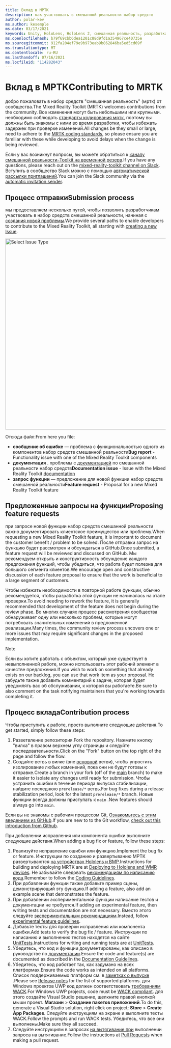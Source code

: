 ```yaml
---
title: Вклад в МРТК
description: как участвовать в смешанной реальности набор средств
author: polar-kev
ms.author: kesemple
ms.date: 03/17/2021
keywords: Unity, HoloLens, HoloLens 2, смешанная реальность, разработка, мртк, отчет об ошибках
ms.openlocfilehash: b79f69cbb6dea1201c88d9fd1a354967ce40735e
ms.sourcegitcommit: 912fa204ef79e9b973eab9b862846ba5ed5cd69f
ms.translationtype: MT
ms.contentlocale: ru-RU
ms.lasthandoff: 07/16/2021
ms.locfileid: "114282043"
---
```

# <a name="contributing-to-mrtk"></a><span data-ttu-id="31c24-104">Вклад в МРТК</span><span class="sxs-lookup"><span data-stu-id="31c24-104">Contributing to MRTK</span></span>

<span data-ttu-id="31c24-105">добро пожаловать в набор средств "смешанная реальность" (мртк) от сообщества.</span><span class="sxs-lookup"><span data-stu-id="31c24-105">The Mixed Reality Toolkit (MRTK) welcomes contributions from the community.</span></span> <span data-ttu-id="31c24-106">Все изменения могут быть небольшими или крупными. необходимо соблюдать [стандарты кодирования мртк](coding-guidelines.md), поэтому вы должны быть знакомы с ними во время разработки, чтобы избежать задержек при проверке изменений.</span><span class="sxs-lookup"><span data-stu-id="31c24-106">All changes be they small or large, need to adhere to the [MRTK coding standards](coding-guidelines.md), so please ensure you are familiar with these while developing to avoid delays when the change is being reviewed.</span></span>

<span data-ttu-id="31c24-107">Если у вас возникнут вопросы, вы можете обратиться к [каналу смешанной реальности-Toolkit на временной резерв](https://holodevelopers.slack.com/messages/C2H4HT858).</span><span class="sxs-lookup"><span data-stu-id="31c24-107">If you have any questions, please reach out on the [mixed-reality-toolkit channel on Slack](https://holodevelopers.slack.com/messages/C2H4HT858).</span></span>
<span data-ttu-id="31c24-108">Вступить в сообщество Slack можно с помощью [автоматической рассылки приглашений](https://holodevelopersslack.azurewebsites.net/).</span><span class="sxs-lookup"><span data-stu-id="31c24-108">You can join the Slack community via the [automatic invitation sender](https://holodevelopersslack.azurewebsites.net/).</span></span>

## <a name="submission-process"></a><span data-ttu-id="31c24-109">Процесс отправки</span><span class="sxs-lookup"><span data-stu-id="31c24-109">Submission process</span></span>

<span data-ttu-id="31c24-110">мы предоставляем несколько путей, чтобы позволить разработчикам участвовать в набор средств смешанной реальности, начиная с [создания новой проблемы](https://github.com/Microsoft/MixedRealityToolkit-Unity/issues/new/choose).</span><span class="sxs-lookup"><span data-stu-id="31c24-110">We provide several paths to enable developers to contribute to the Mixed Reality Toolkit, all starting with [creating a new Issue](https://github.com/Microsoft/MixedRealityToolkit-Unity/issues/new/choose).</span></span>

<img src="../features/images/contributing/SelectIssueType.png" width="600" alt="Select Issue Type">

<span data-ttu-id="31c24-111">Отсюда файл:</span><span class="sxs-lookup"><span data-stu-id="31c24-111">From here you file:</span></span>

- <span data-ttu-id="31c24-112">**сообщение об ошибке** — проблема с функциональностью одного из компонентов набор средств смешанной реальности</span><span class="sxs-lookup"><span data-stu-id="31c24-112">**Bug report** - Functionality issue with one of the Mixed Reality Toolkit components</span></span>
- <span data-ttu-id="31c24-113">**документация** . проблемы с [документацией](https://microsoft.github.io/MixedRealityToolkit-Unity) по смешанной реальности набор средств</span><span class="sxs-lookup"><span data-stu-id="31c24-113">**Documentation issue** - Issue with the Mixed Reality Toolkit [documentation](https://microsoft.github.io/MixedRealityToolkit-Unity)</span></span>
- <span data-ttu-id="31c24-114">**запрос функции** — предложение для новой функции набор средств смешанной реальности</span><span class="sxs-lookup"><span data-stu-id="31c24-114">**Feature request** - Proposal for a new Mixed Reality Toolkit feature</span></span>

## <a name="proposing-feature-requests"></a><span data-ttu-id="31c24-115">Предложенные запросы на функции</span><span class="sxs-lookup"><span data-stu-id="31c24-115">Proposing feature requests</span></span>

<span data-ttu-id="31c24-116">при запросе новой функции набор средств смешанной реальности важно документировать клиентское преимущество или проблему.</span><span class="sxs-lookup"><span data-stu-id="31c24-116">When requesting a new Mixed Reality Toolkit feature, it is important to document the customer benefit / problem to be solved.</span></span> <span data-ttu-id="31c24-117">После отправки запрос на функцию будет рассмотрен и обсуждаться в GitHub.</span><span class="sxs-lookup"><span data-stu-id="31c24-117">Once submitted, a feature request will be reviewed and discussed on GitHub.</span></span> <span data-ttu-id="31c24-118">Мы рекомендуем открыть и конструктивность обсуждение каждого предложения функций, чтобы убедиться, что работа будет полезна для большого сегмента клиентов.</span><span class="sxs-lookup"><span data-stu-id="31c24-118">We encourage open and constructive discussion of each feature proposal to ensure that the work is beneficial to a large segment of customers.</span></span>

<span data-ttu-id="31c24-119">Чтобы избежать необходимости в повторной работе функции, обычно рекомендуется, чтобы разработка этой функции не начиналась на этапе проверки.</span><span class="sxs-lookup"><span data-stu-id="31c24-119">To avoid needing to rework the feature, it is generally recommended that development of the feature does not begin during the review phase.</span></span> <span data-ttu-id="31c24-120">Во многих случаях процесс рассмотрения сообщества обнаруживает одну или несколько проблем, которые могут потребовать значительных изменений в предложенной реализации.</span><span class="sxs-lookup"><span data-stu-id="31c24-120">Many times, the community review process uncovers one or more issues that may require significant changes in the proposed implementation.</span></span>

> [!NOTE]
> <span data-ttu-id="31c24-121">Если вы хотите работать с объектом, который уже существует в невыполненной работе, можно использовать этот рабочий элемент в качестве предложения.</span><span class="sxs-lookup"><span data-stu-id="31c24-121">If you wish to work on something that already exists on our backlog, you can use that work item as your proposal.</span></span> <span data-ttu-id="31c24-122">Не забудьте также добавить комментарий к задаче, которая будет уведомлять вас об обслуживании, к которой вы работаете.</span><span class="sxs-lookup"><span data-stu-id="31c24-122">Be sure to also comment on the task notifying maintainers that you're working towards completing it.</span></span>

## <a name="contribution-process"></a><span data-ttu-id="31c24-123">Процесс вклада</span><span class="sxs-lookup"><span data-stu-id="31c24-123">Contribution process</span></span>

<span data-ttu-id="31c24-124">Чтобы приступить к работе, просто выполните следующие действия.</span><span class="sxs-lookup"><span data-stu-id="31c24-124">To get started, simply follow these steps:</span></span>

1. <span data-ttu-id="31c24-125">Разветвление репозитория.</span><span class="sxs-lookup"><span data-stu-id="31c24-125">Fork the repository.</span></span> <span data-ttu-id="31c24-126">Нажмите кнопку "вилка" в правом верхнем углу страницы и следуйте последовательности.</span><span class="sxs-lookup"><span data-stu-id="31c24-126">Click on the "Fork" button on the top right of the page and follow the flow.</span></span>
1. <span data-ttu-id="31c24-127">Создайте ветвь в вилке (вне [основной](https://github.com/microsoft/mixedrealitytoolkit-unity/tree/main) ветви), чтобы упростить изолирование любых изменений, пока они не будут готовы к отправке.</span><span class="sxs-lookup"><span data-stu-id="31c24-127">Create a branch in your fork (off of the [main](https://github.com/microsoft/mixedrealitytoolkit-unity/tree/main) branch) to make it easier to isolate any changes until ready for submission.</span></span> <span data-ttu-id="31c24-128">Чтобы устранить ошибки в течение периода выпуска стабилизации, найдите последнюю `prerelease/*` ветвь.</span><span class="sxs-lookup"><span data-stu-id="31c24-128">For bug fixes during a release stabilization period, look for the latest `prerelease/*` branch.</span></span> <span data-ttu-id="31c24-129">Новые функции всегда должны приступать к `main` .</span><span class="sxs-lookup"><span data-stu-id="31c24-129">New features should always go into `main`.</span></span>

<span data-ttu-id="31c24-130">Если вы не знакомы с рабочим процессом Git, [Ознакомьтесь с этим введением из GitHub](https://guides.github.com/activities/hello-world/).</span><span class="sxs-lookup"><span data-stu-id="31c24-130">If you are new to to the Git workflow, [check out this introduction from Github](https://guides.github.com/activities/hello-world/).</span></span>

<span data-ttu-id="31c24-131">При добавлении исправления или компонента ошибки выполните следующие действия.</span><span class="sxs-lookup"><span data-stu-id="31c24-131">When adding a bug fix or feature, follow these steps:</span></span>

1. <span data-ttu-id="31c24-132">Реализуйте исправление ошибки или функцию.</span><span class="sxs-lookup"><span data-stu-id="31c24-132">Implement the bug fix or feature.</span></span> <span data-ttu-id="31c24-133">Инструкции по созданию и развертыванию МРТК развертываются [на устройствах Hololens и ВМР](../supported-devices/wmr-mrtk.md).</span><span class="sxs-lookup"><span data-stu-id="31c24-133">Instructions for building and deploying MRTK are at [Deploying to Hololens and WMR devices](../supported-devices/wmr-mrtk.md).</span></span> <span data-ttu-id="31c24-134">Не забывайте следовать [рекомендациям по написанию кода](../contributing/coding-guidelines.md).</span><span class="sxs-lookup"><span data-stu-id="31c24-134">Remember to follow the [Coding Guidelines](../contributing/coding-guidelines.md).</span></span>
1. <span data-ttu-id="31c24-135">При добавлении функции также добавьте пример сцены, демонстрирующий эту функцию.</span><span class="sxs-lookup"><span data-stu-id="31c24-135">If adding a feature, also add an example scene that demonstrates the feature.</span></span>
1. <span data-ttu-id="31c24-136">При добавлении экспериментальной функции написание тестов и документации не требуется.</span><span class="sxs-lookup"><span data-stu-id="31c24-136">If adding an experimental feature, then writing tests and documentation are not necessary.</span></span> <span data-ttu-id="31c24-137">Вместо этого следуйте [экспериментальным рекомендациям](../contributing/experimental-features.md).</span><span class="sxs-lookup"><span data-stu-id="31c24-137">Instead, follow [experimental feature guidelines](../contributing/experimental-features.md).</span></span>
1. <span data-ttu-id="31c24-138">Добавьте тесты для проверки исправления или компонента ошибки.</span><span class="sxs-lookup"><span data-stu-id="31c24-138">Add tests to verify the bug fix / feature.</span></span> <span data-ttu-id="31c24-139">Инструкции по написанию и выполнению тестов находятся на сайте [UnitTests](../contributing/unit-tests.md).</span><span class="sxs-lookup"><span data-stu-id="31c24-139">Instructions for writing and running tests are at [UnitTests](../contributing/unit-tests.md).</span></span>
1. <span data-ttu-id="31c24-140">Убедитесь, что код и функции документированы, как описано в руководстве по [документации](../contributing/documentation-guide.md).</span><span class="sxs-lookup"><span data-stu-id="31c24-140">Ensure the code and feature(s) are documented as described in the [Documentation Guidelines](../contributing/documentation-guide.md).</span></span>
1. <span data-ttu-id="31c24-141">Убедитесь, что код работает так, как задумано на всех платформах.</span><span class="sxs-lookup"><span data-stu-id="31c24-141">Ensure the code works as intended on all platforms.</span></span> <span data-ttu-id="31c24-142">Список поддерживаемых платформ см. в [заметках о выпуске](../release-notes/mrtk-26-release-notes.md) .</span><span class="sxs-lookup"><span data-stu-id="31c24-142">Please see [Release notes](../release-notes/mrtk-26-release-notes.md) for the list of supported platforms.</span></span> <span data-ttu-id="31c24-143">для Windows проектов UWP код должен соответствовать [требованиям WACK](https://developer.microsoft.com/windows/develop/app-certification-kit).</span><span class="sxs-lookup"><span data-stu-id="31c24-143">For Windows UWP projects, code must be [WACK compliant](https://developer.microsoft.com/windows/develop/app-certification-kit).</span></span> <span data-ttu-id="31c24-144">для этого создайте Visual Studio решение, щелкните правой кнопкой мыши проект. **Магазин**  >  **Создание пакетов приложений**.</span><span class="sxs-lookup"><span data-stu-id="31c24-144">To do this, generate a Visual Studio solution, right click on project; **Store** > **Create App Packages**.</span></span> <span data-ttu-id="31c24-145">Следуйте инструкциям на экране и выполните тесты WACK.</span><span class="sxs-lookup"><span data-stu-id="31c24-145">Follow the prompts and run WACK tests.</span></span> <span data-ttu-id="31c24-146">Убедитесь, что все они выполнены.</span><span class="sxs-lookup"><span data-stu-id="31c24-146">Make sure they all succeed.</span></span>
1. <span data-ttu-id="31c24-147">Следуйте инструкциям в запросах [на вытягивание при](../contributing/pull-requests.md) выполнении запроса на вытягивание.</span><span class="sxs-lookup"><span data-stu-id="31c24-147">Follow the instructions at [Pull Requests](../contributing/pull-requests.md) when making a pull request.</span></span>
